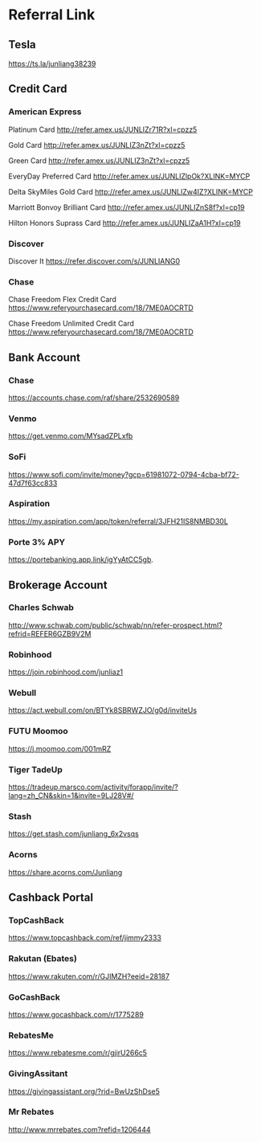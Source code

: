 # Referral Link

## Tesla

https://ts.la/junliang38239


## Credit Card

### American Express

Platinum Card http://refer.amex.us/JUNLIZr71R?xl=cpzz5

Gold Card http://refer.amex.us/JUNLIZ3nZt?xl=cpzz5

Green Card http://refer.amex.us/JUNLIZ3nZt?xl=cpzz5

EveryDay Preferred Card http://refer.amex.us/JUNLIZlpOk?XLINK=MYCP

Delta SkyMiles Gold Card http://refer.amex.us/JUNLIZw4IZ?XLINK=MYCP

Marriott Bonvoy Brilliant Card http://refer.amex.us/JUNLIZnS8f?xl=cp19

Hilton Honors Suprass Card http://refer.amex.us/JUNLIZaA1H?xl=cp19

### Discover

Discover It https://refer.discover.com/s/JUNLIANG0

### Chase

Chase Freedom Flex Credit Card https://www.referyourchasecard.com/18/7ME0AOCRTD

Chase Freedom Unlimited Credit Card https://www.referyourchasecard.com/18/7ME0AOCRTD


## Bank Account

### Chase

https://accounts.chase.com/raf/share/2532690589

### Venmo

https://get.venmo.com/MYsadZPLxfb

### SoFi

https://www.sofi.com/invite/money?gcp=61981072-0794-4cba-bf72-47d7f63cc833

### Aspiration

https://my.aspiration.com/app/token/referral/3JFH21IS8NMBD30L

### Porte 3% APY

https://portebanking.app.link/igYyAtCC5gb.


## Brokerage Account

### Charles Schwab

http://www.schwab.com/public/schwab/nn/refer-prospect.html?refrid=REFER6GZB9V2M

### Robinhood

https://join.robinhood.com/junliaz1

### Webull

https://act.webull.com/on/BTYk8SBRWZJO/g0d/inviteUs

### FUTU Moomoo

https://j.moomoo.com/001mRZ

### Tiger TadeUp

https://tradeup.marsco.com/activity/forapp/invite/?lang=zh_CN&skin=1&invite=9LJ28V#/

### Stash

https://get.stash.com/junliang_6x2vsqs

### Acorns

https://share.acorns.com/Junliang


## Cashback Portal

### TopCashBack

https://www.topcashback.com/ref/jimmy2333

### Rakutan (Ebates)

https://www.rakuten.com/r/GJIMZH?eeid=28187

### GoCashBack

https://www.gocashback.com/r/1775289

### RebatesMe

https://www.rebatesme.com/r/gjirU266c5

### GivingAssitant

https://givingassistant.org/?rid=BwUzShDse5

### Mr Rebates

http://www.mrrebates.com?refid=1206444

